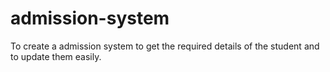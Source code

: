 # admission-system
To create a admission system to get the required details of the student and to update them easily.
